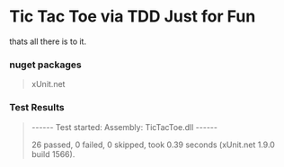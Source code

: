Tic Tac Toe via TDD Just for Fun
================================

thats all there is to it.

### nuget packages
> xUnit.net


### Test Results

> ------ Test started: Assembly: TicTacToe.dll ------
> 
> 26 passed, 0 failed, 0 skipped, took 0.39 seconds (xUnit.net 1.9.0 build 1566).